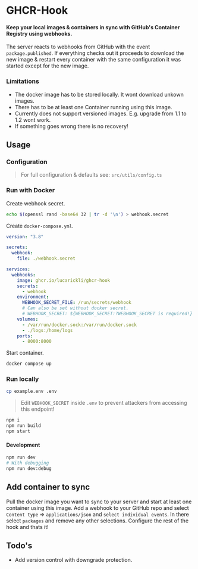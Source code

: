 # GHCR-Hook

#### Keep your local images & containers in sync with GitHub's Container Registry using webhooks.

The server reacts to webhooks from GitHub with the event `package.published`. If everything checks out it proceeds to download the new image & restart every container with the same configuration it was started except for the new image.

### Limitations

- The docker image has to be stored locally. It wont download unkown images.
- There has to be at least one Container running using this image.
- Currently does not support versioned images. E.g. upgrade from 1.1 to 1.2 wont work.
- If something goes wrong there is no recovery!

## Usage

### Configuration

> For full configuration & defaults see: `src/utils/config.ts`

### Run with Docker

Create webhook secret.

```bash
echo $(openssl rand -base64 32 | tr -d '\n') > webhook.secret
```

Create `docker-compose.yml`.

```yml
version: "3.8"

secrets:
  webhook:
    file: ./webhook.secret

services:
  webhooks:
    image: ghcr.io/lucarickli/ghcr-hook
    secrets:
      - webhook
    environment:
      WEBHOOK_SECRET_FILE: /run/secrets/webhook
      # Can also be set without docker secret.
      # WEBHOOK_SECRET: ${WEBHOOK_SECRET:?WEBHOOK_SECRET is required!}
    volumes:
      - /var/run/docker.sock:/var/run/docker.sock
      - ./logs:/home/logs
    ports:
      - 8000:8000
```

Start container.

```bash
docker compose up
```

### Run locally

```bash
cp example.env .env
```

> Edit `WEBHOOK_SECRET` inside `.env` to prevent attackers from accessing this endpoint!

```bash
npm i
npm run build
npm start
```

#### Development

```bash
npm run dev
# With debugging
npm run dev:debug
```

## Add container to sync

Pull the docker image you want to sync to your server and start at least one container using this image. Add a webhook to your GitHub repo and select `Content type` => `applications/json` and `select individual events`. In there select `packages` and remove any other selections. Configure the rest of the hook and thats it!

## Todo's

- Add version control with downgrade protection.
